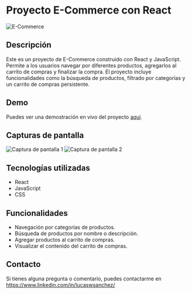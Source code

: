 # Proyecto E-Commerce con React

![E-Commerce](/src/assets/images/screnshot1.png)

## Descripción
Este es un proyecto de E-Commerce construido con React y JavaScript. Permite a los usuarios navegar por diferentes productos, agregarlos al carrito de compras y finalizar la compra. El proyecto incluye funcionalidades como la búsqueda de productos, filtrado por categorías y un carrito de compras persistente.

## Demo
Puedes ver una demostración en vivo del proyecto [aquí](https://lucaswsanchez.github.io/react-ecommerce/).

## Capturas de pantalla
![Captura de pantalla 1](/src/assets/images/screnshot2.png)
![Captura de pantalla 2](/src/assets/images/screnshot3.png)

## Tecnologías utilizadas
- React
- JavaScript
- CSS

## Funcionalidades
- Navegación por categorías de productos.
- Búsqueda de productos por nombre o descripción.
- Agregar productos al carrito de compras.
- Visualizar el contenido del carrito de compras.

## Contacto
Si tienes alguna pregunta o comentario, puedes contactarme en https://www.linkedin.com/in/lucaswsanchez/
